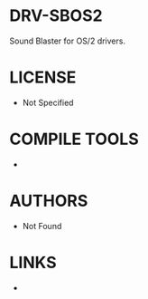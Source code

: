 # DRV-SBOS2
Sound Blaster for OS/2 drivers.

LICENSE
===============
* Not Specified

COMPILE TOOLS
===============
* 
 
AUTHORS
===============
* Not Found

LINKS
===============
* 
